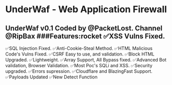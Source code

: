 # UnderWaf - Web Application Firewall
UnderWaf v0.1 Coded by @PacketLost.
Channel @RipBax
###Features:rocket
✅XSS Vulns Fixed.
----------
✅SQL Injection Fixed.
✅Anti-Cookie-Steal Method.
✅HTML Malicious Code's Vulns Fixed.
✅CSRF Easy to use, and validation.
✅Block HTML Upgraded.
✅Lightweight.
✅Array Support, All Bypass fixed.
✅Advanced Bot validation, Browser Validation.
✅Most Poc's SQLi and XSS.
✅Security upgraded.
✅Errors supression.
✅Cloudflare and BlazingFast Support.
✅Payloads Updated
✅New Detect Function

